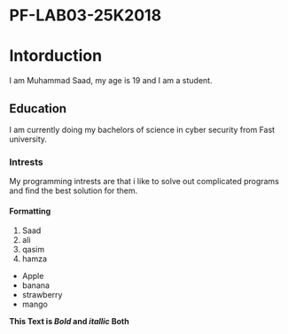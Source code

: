 # PF-LAB03-25K2018
# Intorduction
I am Muhammad Saad, my age is 19 and I am a student.
## Education
I am currently doing my bachelors of science in cyber security from Fast university.
### Intrests
My programming intrests are that i like to solve out complicated programs and find the best solution for them. 
#### Formatting
1. Saad
2. ali
3. qasim
4. hamza

- Apple
- banana
- strawberry
- mango

**This Text is _Bold_ and _itallic_ Both**
